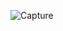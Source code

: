 ![Capture](https://user-images.githubusercontent.com/63875409/123982830-fa4a3100-d9e0-11eb-9820-eb17f75a9bb8.PNG)
